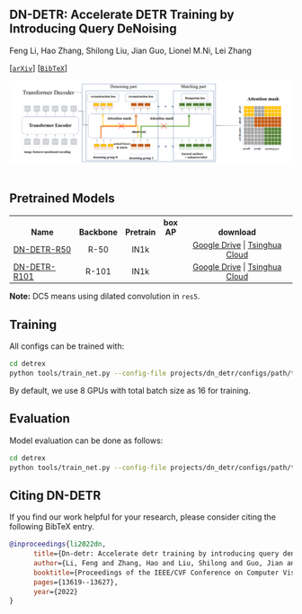 ## DN-DETR: Accelerate DETR Training by Introducing Query DeNoising

Feng Li, Hao Zhang, Shilong Liu, Jian Guo, Lionel M.Ni, Lei Zhang

[[`arXiv`](https://arxiv.org/abs/2203.01305)] [[`BibTeX`](#citing-dn-detr)]

<div align="center">
  <img src="./assets/dn_detr_overall.png"/>
</div><br/>

## Pretrained Models
<table><tbody>
<!-- START TABLE -->
<!-- TABLE HEADER -->
<th valign="bottom">Name</th>
<th valign="bottom">Backbone</th>
<th valign="bottom">Pretrain</th>
<th valign="bottom">box<br/>AP</th>
<th valign="bottom">download</th>
<!-- TABLE BODY -->
<!-- ROW: dab_detr_r50_50ep -->
 <tr><td align="left"><a href="configs/dab_detr_r50_50ep.py">DN-DETR-R50</a></td>
<td align="center">R-50</td>
<td align="center">IN1k</td>
<td align="center"></td>
<td align="center"> <a href="">Google Drive</a>&nbsp;|&nbsp;<a href="">Tsinghua Cloud</a></td>
</tr>
<!-- ROW: dab_detr_r101_50ep -->
 <tr><td align="left"><a href="configs/dab_detr_r101_50ep.py">DN-DETR-R101</a></td>
<td align="center">R-101</td>
<td align="center">IN1k</td>
<td align="center"></td>
<td align="center"> <a href="">Google Drive</a>&nbsp;|&nbsp;<a href="">Tsinghua Cloud</a></td>
</tr>
</tbody></table>

**Note:** DC5 means using dilated convolution in `res5`.


## Training
All configs can be trained with:
```bash
cd detrex
python tools/train_net.py --config-file projects/dn_detr/configs/path/to/config.py --num-gpus 8
```
By default, we use 8 GPUs with total batch size as 16 for training.

## Evaluation
Model evaluation can be done as follows:
```bash
cd detrex
python tools/train_net.py --config-file projects/dn_detr/configs/path/to/config.py --eval-only train.init_checkpoint=/path/to/model_checkpoint
```

## Citing DN-DETR
If you find our work helpful for your research, please consider citing the following BibTeX entry.

```BibTex
@inproceedings{li2022dn,
      title={Dn-detr: Accelerate detr training by introducing query denoising},
      author={Li, Feng and Zhang, Hao and Liu, Shilong and Guo, Jian and Ni, Lionel M and Zhang, Lei},
      booktitle={Proceedings of the IEEE/CVF Conference on Computer Vision and Pattern Recognition},
      pages={13619--13627},
      year={2022}
}
```
